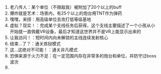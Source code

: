 1. 老八传人：某个单位（不限敌我）被附加了20个以上的buff  
2. 爆炸就是艺术：场景内，有25个以上的炮台用TNT作为弹药
3. 嘿嘿，来捞：用高级单位去攻打低等级基地
4. 虚拟？现实！：完成某个支线任务后获得，这个支线主要描述了一个小孩从小开始就一直佩戴VR设备，最后才知道这世界并不是VR上能显示出来的
5. 让我访问！：短时间内向未解锁的主线连续发射核心
6. 结束...了？：通关炼狱模式
7. 这...这绝对不可能！：通关非凡模式
8. 恐惧来源于火力不足：在一定范围内存在非常多的炮台和单位，并防守过boss波次
10. 